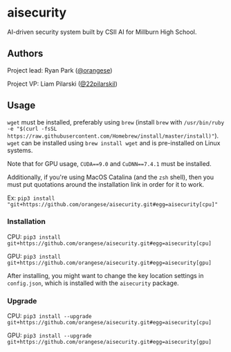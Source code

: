 # aisecurity

AI-driven security system built by CSII AI for Millburn High School.

## Authors

Project lead: Ryan Park ([@orangese](https://github.com/orangese))

Project VP: Liam Pilarski ([@22pilarskil](https://github.com/22pilarskil))

## Usage

`wget` must be installed, preferably using `brew` (install `brew` with `/usr/bin/ruby -e "$(curl -fsSL https://raw.githubusercontent.com/Homebrew/install/master/install)"`). `wget` can be installed using `brew install wget` and is pre-installed on Linux systems.

Note that for GPU usage, `CUDA==9.0` and `CuDNN==7.4.1` must be installed.

Additionally, if you're using MacOS Catalina (and the `zsh` shell), then you must put quotations around the installation link
in order for it to work.

Ex: `pip3 install "git+https://github.com/orangese/aisecurity.git#egg=aisecurity[cpu]"`

### Installation

CPU: `pip3 install git+https://github.com/orangese/aisecurity.git#egg=aisecurity[cpu]`

GPU: `pip3 install git+https://github.com/orangese/aisecurity.git#egg=aisecurity[gpu]`

After installing, you might want to change the key location settings in `config.json`, which is installed with the `aisecurity` package.

### Upgrade

CPU: `pip3 install --upgrade git+https://github.com/orangese/aisecurity.git#egg=aisecurity[cpu]`

GPU: `pip3 install --upgrade git+https://github.com/orangese/aisecurity.git#egg=aisecurity[gpu]`
